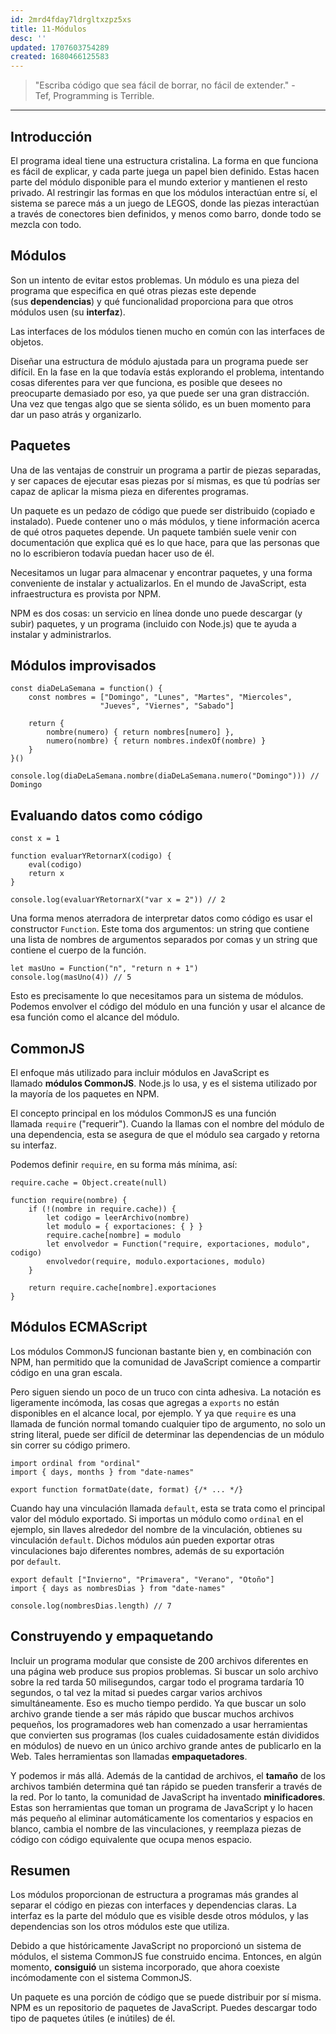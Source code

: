 ```yaml
---
id: 2mrd4fday7ldrgltxzpz5xs
title: 11-Módulos
desc: ''
updated: 1707603754289
created: 1680466125583
---
```


> "Escriba código que sea fácil de borrar, no fácil de extender." - Tef, Programming is Terrible.

---

## Introducción

El programa ideal tiene una estructura cristalina. La forma en que funciona es fácil de explicar, y cada parte juega un papel bien definido. Estas hacen parte del módulo disponible para el mundo exterior y mantienen el resto privado. Al restringir las formas en que los módulos interactúan entre sí, el sistema se parece más a un juego de LEGOS, donde las piezas interactúan a través de conectores bien definidos, y menos como barro, donde todo se mezcla con todo.

## Módulos

Son un intento de evitar estos problemas. Un módulo es una pieza del programa que especifica en qué otras piezas este depende (sus **dependencias**) y qué funcionalidad proporciona para que otros módulos usen (su **interfaz**).

Las interfaces de los módulos tienen mucho en común con las interfaces de objetos.

Diseñar una estructura de módulo ajustada para un programa puede ser difícil. En la fase en la que todavía estás explorando el problema, intentando cosas diferentes para ver que funciona, es posible que desees no preocuparte demasiado por eso, ya que puede ser una gran distracción. Una vez que tengas algo que se sienta sólido, es un buen momento para dar un paso atrás y organizarlo.

## Paquetes

Una de las ventajas de construir un programa a partir de piezas separadas, y ser capaces de ejecutar esas piezas por sí mismas, es que tú podrías ser capaz de aplicar la misma pieza en diferentes programas.

Un paquete es un pedazo de código que puede ser distribuido (copiado e instalado). Puede contener uno o más módulos, y tiene información acerca de qué otros paquetes depende. Un paquete también suele venir con documentación que explica qué es lo que hace, para que las personas que no lo escribieron todavía puedan hacer uso de él.

Necesitamos un lugar para almacenar y encontrar paquetes, y una forma conveniente de instalar y actualizarlos. En el mundo de JavaScript, esta infraestructura es provista por NPM.

NPM es dos cosas: un servicio en línea donde uno puede descargar (y subir) paquetes, y un programa (incluido con Node.js) que te ayuda a instalar y administrarlos.

## Módulos improvisados

```JS
const diaDeLaSemana = function() {
	const nombres = ["Domingo", "Lunes", "Martes", "Miercoles",
					"Jueves", "Viernes", "Sabado"]

	return {
		nombre(numero) { return nombres[numero] },
		numero(nombre) { return nombres.indexOf(nombre) }
	}
}()

console.log(diaDeLaSemana.nombre(diaDeLaSemana.numero("Domingo"))) // Domingo
```

## Evaluando datos como código

```JS
const x = 1

function evaluarYRetornarX(codigo) {
	eval(codigo)
	return x
}

console.log(evaluarYRetornarX("var x = 2")) // 2
```

Una forma menos aterradora de interpretar datos como código es usar el constructor `Function`. Este toma dos argumentos: un string que contiene una lista de nombres de argumentos separados por comas y un string que contiene el cuerpo de la función.

```JS
let masUno = Function("n", "return n + 1")
console.log(masUno(4)) // 5
```

Esto es precisamente lo que necesitamos para un sistema de módulos. Podemos envolver el código del módulo en una función y usar el alcance de esa función como el alcance del módulo.

## CommonJS

El enfoque más utilizado para incluir módulos en JavaScript es llamado **módulos CommonJS**. Node.js lo usa, y es el sistema utilizado por la mayoría de los paquetes en NPM.

El concepto principal en los módulos CommonJS es una función llamada `require` ("requerir"). Cuando la llamas con el nombre del módulo de una dependencia, esta se asegura de que el módulo sea cargado y retorna su interfaz.

Podemos definir `require`, en su forma más mínima, así:

```JS
require.cache = Object.create(null)

function require(nombre) {
	if (!(nombre in require.cache)) {
		let codigo = leerArchivo(nombre)
		let modulo = { exportaciones: { } }
		require.cache[nombre] = modulo
		let envolvedor = Function("require, exportaciones, modulo", codigo)
		envolvedor(require, modulo.exportaciones, modulo)
	}

	return require.cache[nombre].exportaciones
}
```

## Módulos ECMAScript

Los módulos CommonJS funcionan bastante bien y, en combinación con NPM, han permitido que la comunidad de JavaScript comience a compartir código en una gran escala.

Pero siguen siendo un poco de un truco con cinta adhesiva. La notación es ligeramente incómoda, las cosas que agregas a `exports` no están disponibles en el alcance local, por ejemplo. Y ya que `require` es una llamada de función normal tomando cualquier tipo de argumento, no solo un string literal, puede ser difícil de determinar las dependencias de un módulo sin correr su código primero.

```JS
import ordinal from "ordinal"
import { days, months } from "date-names"

export function formatDate(date, format) {/* ... */}
```

Cuando hay una vinculación llamada `default`, esta se trata como el principal valor del módulo exportado. Si importas un módulo como `ordinal` en el ejemplo, sin llaves alrededor del nombre de la vinculación, obtienes su vinculación `default`. Dichos módulos aún pueden exportar otras vinculaciones bajo diferentes nombres, además de su exportación por `default`.

```JS
export default ["Invierno", "Primavera", "Verano", "Otoño"]
import { days as nombresDias } from "date-names"

console.log(nombresDias.length) // 7
```

## Construyendo y empaquetando

Incluir un programa modular que consiste de $200$ archivos diferentes en una página web produce sus propios problemas. Si buscar un solo archivo sobre la red tarda 50 milisegundos, cargar todo el programa tardaría 10 segundos, o tal vez la mitad si puedes cargar varios archivos simultáneamente. Eso es mucho tiempo perdido. Ya que buscar un solo archivo grande tiende a ser más rápido que buscar muchos archivos pequeños, los programadores web han comenzado a usar herramientas que convierten sus programas (los cuales cuidadosamente están divididos en módulos) de nuevo en un único archivo grande antes de publicarlo en la Web. Tales herramientas son llamadas **empaquetadores**.

Y podemos ir más allá. Además de la cantidad de archivos, el **tamaño** de los archivos también determina qué tan rápido se pueden transferir a través de la red. Por lo tanto, la comunidad de JavaScript ha inventado **minificadores**. Estas son herramientas que toman un programa de JavaScript y lo hacen más pequeño al eliminar automáticamente los comentarios y espacios en blanco, cambia el nombre de las vinculaciones, y reemplaza piezas de código con código equivalente que ocupa menos espacio.

## Resumen

Los módulos proporcionan de estructura a programas más grandes al separar el código en piezas con interfaces y dependencias claras. La interfaz es la parte del módulo que es visible desde otros módulos, y las dependencias son los otros módulos este que utiliza.

Debido a que históricamente JavaScript no proporcionó un sistema de módulos, el sistema CommonJS fue construido encima. Entonces, en algún momento, **consiguió** un sistema incorporado, que ahora coexiste incómodamente con el sistema CommonJS.

Un paquete es una porción de código que se puede distribuir por sí misma. NPM es un repositorio de paquetes de JavaScript. Puedes descargar todo tipo de paquetes útiles (e inútiles) de él.
